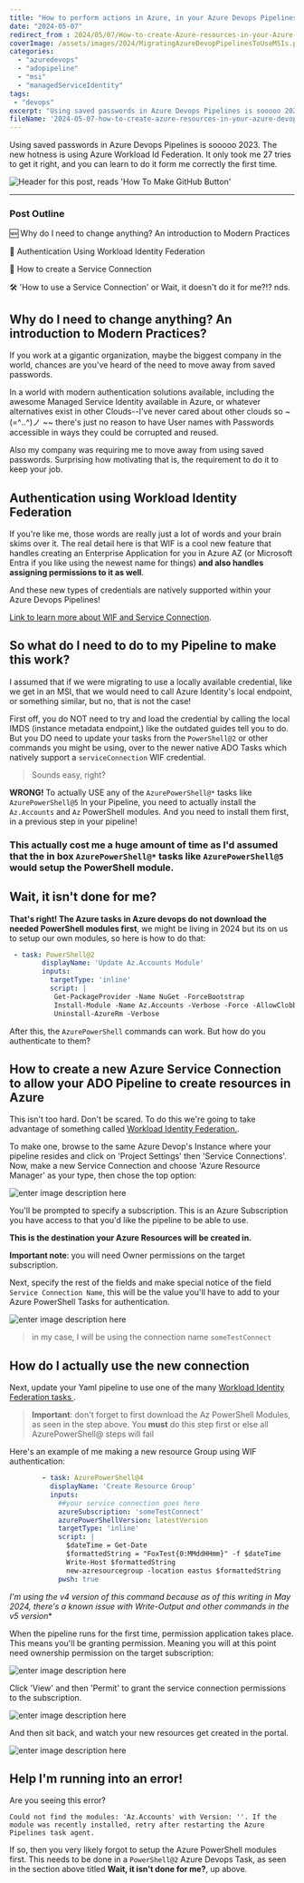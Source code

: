 ```yaml
---
title: "How to perform actions in Azure, in your Azure Devops Pipelines, without using Saved Passwords"
date: "2024-05-07"
redirect_from : 2024/05/07/How-to-create-Azure-resources-in-your-Azure-Devops-Pipelines,-without-using-Saved-Passwords
coverImage: /assets/images/2024/MigratingAzureDevopPipelinesToUseMSIs.png
categories:
  - "azuredevops"
  - "adopipeline"
  - "msi"
  - "managedServiceIdentity"
tags:
 - "devops"
excerpt: "Using saved passwords in Azure Devops Pipelines is sooooo 2023.  The new hotness is using Azure Workload Id Federation.  It only took me 27 tries to get it right, and you can learn to do it form me correctly the first time. "
fileName: '2024-05-07-how-to-create-azure-resources-in-your-azure-devops-pipelines-without-using-saved-passwords'
---
```

Using saved passwords in Azure Devops Pipelines is sooooo 2023.  The new hotness is using Azure Workload Id Federation.  It only took me 27 tries to get it right, and you can learn to do it form me correctly the first time.

![Header for this post, reads 'How To Make GitHub Button'](/assets/images/2024/MigratingAzureDevopPipelinesToUseMSIs.png)

 
---

### Post Outline

🆕 Why do I need to change anything?  An introduction to Modern Practices

🔑 Authentication Using Workload Identity Federation

📝 How to create a Service Connection

🛠️ 'How to use a Service Connection' or Wait, it doesn't do it for me?!?
nds.

## Why do I need to change anything?  An introduction to Modern Practices?

If you work at a gigantic organization, maybe the biggest company in the world, chances are you've heard of the need to move away from saved passwords.

In a world with modern authentication solutions available, including the awesome Managed Service Identity available in Azure, or whatever alternatives exist in other Clouds--I've never cared about other clouds so ~(=^‥^)ノ ~~ there's just no reason to have User names with Passwords accessible in ways they could be corrupted and reused.

Also my company was requiring me to move away from using saved passwords. Surprising how motivating that is, the requirement to do it to keep your job.

## Authentication using Workload Identity Federation

If you're like me, those words are really just a lot of words and your brain skims over it.  The real detail here is that WIF is a cool new feature that handles creating an Enterprise Application for you in Azure AZ (or Microsoft Entra if you like using the newest name for things) **and also handles assigning permissions to it as well**.  

And these new types of credentials are natively supported within your Azure Devops Pipelines!

[Link to learn more about WIF and Service Connection](https://learn.microsoft.com/en-us/entra/workload-id/workload-identity-federation).

## So what do I need to do to my Pipeline to make this work?  

I assumed that if we were migrating to use a locally available credential, like we get in an MSI, that we would need to call Azure Identity's local endpoint, or something similar, but no, that is not the case!

First off, you do NOT need to try and load the credential by calling the local IMDS (instance metadata endpoint,) like the outdated guides tell you to do.  But you DO need to update your tasks from the `PowerShell@2` or other commands you might be using, over to the newer native ADO Tasks which natively support a `serviceConnection` WIF credential.

> Sounds easy, right?

**WRONG!** To actually USE any of the `AzurePowerShell@*` tasks like `AzurePowerShell@5`  In your Pipeline, you need to actually install the `Az.Accounts` and `Az` PowerShell modules.  And you need to install them first, in a previous step in your pipeline!

### This actually cost me a huge amount of time as I'd assumed that the in box `AzurePowerShell@*` tasks like `AzurePowerShell@5` would setup the PowerShell module.  

## Wait, it isn't done for me?
**That's right!  The Azure tasks in Azure devops do not download the needed PowerShell modules first**, we might be living in 2024 but its on us to setup our own modules, so here is how to do that:


```yaml
 - task: PowerShell@2
        displayName: 'Update Az.Accounts Module'
        inputs:
          targetType: 'inline'
          script: |
           Get-PackageProvider -Name NuGet -ForceBootstrap
           Install-Module -Name Az.Accounts -Verbose -Force -AllowClobber
           Uninstall-AzureRm -Verbose
```

After this, the `AzurePowerShell` commands can work.  But how do you authenticate to them?

## How to create a new Azure Service Connection to allow your ADO Pipeline to create resources in Azure

This isn't too hard.  Don't be scared.  To do this we're going to take advantage of something called [Workload Identity Federation.](https://learn.microsoft.com/en-us/entra/workload-id/workload-identity-federation).  

To make one, browse to the same Azure Devop's Instance where your pipeline resides and click on 'Project Settings' then 'Service Connections'.  Now, make a new Service Connection and choose 'Azure Resource Manager' as your type, then chose the top option:

![enter image description here](/assets/images/2024/createServiceConnection1.png)

You'll be prompted to specify a subscription.  This is an Azure Subscription you have access to that you'd like the pipeline to be able to use.  

**This is the destination your Azure Resources will be created in.**

**Important note**: you will need Owner permissions on the target subscription.

Next, specify the rest of the fields and make special notice of the field `Service Connection Name`, this will be the value you'll have to add to your Azure PowerShell Tasks for authentication.

![enter image description here](/assets/images/2024/createServiceConnection2.png)

> in my case, I will be using the connection name `someTestConnect`

## How do I actually use the new connection

Next, update your Yaml pipeline to use one of the many [Workload Identity Federation tasks ](https://learn.microsoft.com/en-us/azure/devops/pipelines/release/troubleshoot-workload-identity?view=azure-devops#review-pipeline-tasks).

> **Important**: don't forget to first download the Az PowerShell Modules, as seen in the step above.  You **must** do this step first or else all AzurePowerShell@ steps will fail




Here's an example of me making a new resource Group using WIF authentication:

```yaml
        - task: AzurePowerShell@4
          displayName: 'Create Resource Group'
          inputs:
            ##your service connection goes here
            azureSubscription: 'someTestConnect' 
            azurePowerShellVersion: latestVersion
            targetType: 'inline'
            script: |
              $dateTime = Get-Date
              $formattedString = "FoxTest{0:MMddHHmm}" -f $dateTime
              Write-Host $formattedString
              new-azresourcegroup -location eastus $formattedString
            pwsh: true
```

*I'm using the v4 version of this command because as of this writing in May 2024, there's a known issue with Write-Output and other commands in the v5 version**

When the pipeline runs for the first time, permission application takes place.  This means you'll be granting permission.  Meaning you will at this point need ownership permission on the target subscription:

![enter image description here](/assets/images/2024/createServiceConnection3.png)

Click 'View' and then 'Permit' to grant the service connection permissions to the subscription.  


![enter image description here](/assets/images/2024/createServiceConnection3.5.png)

And then sit back, and watch your new resources get created in the portal.


![enter image description here](/assets/images/2024/createServiceConnection4.png)

## Help I'm running into an error!

Are you seeing this error?

```
Could not find the modules: 'Az.Accounts' with Version: ''. If the module was recently installed, retry after restarting the Azure Pipelines task agent.
```

If so, then you very likely forgot to setup the Azure PowerShell modules first.  This needs to be done in a `PowerShell@2` Azure Devops Task, as seen in the section above titled **Wait, it isn't done for me?**, up above.
